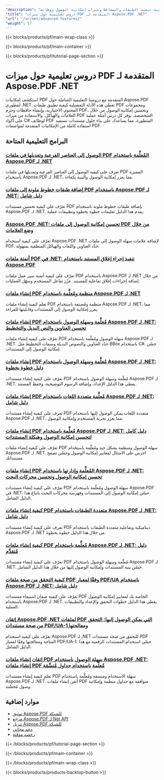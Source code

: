 ```yaml
---
"description": "تعلم كيفية تنفيذ الطبقات والمحافظ وميزات إمكانية الوصول ووظائف PDF المتقدمة باستخدام دروس Aspose.PDF .NET هذه."
"title": "دروس تعليمية حول ميزات PDF المتقدمة لـ Aspose.PDF .NET"
"url": "/ar/net/advanced-features/"
"weight": 17
---
```


{{< blocks/products/pf/main-wrap-class >}}

{{< blocks/products/pf/main-container >}}

{{< blocks/products/pf/tutorial-page-section >}}

# دروس تعليمية حول ميزات PDF المتقدمة لـ Aspose.PDF .NET

استكشف إمكانيات PDF المتقدمة مع دروسنا التعليمية الشاملة حول Aspose.PDF لمطوري .NET. تغطي هذه الأدلة التفصيلية كيفية تطبيق طبقات PDF ومجموعات المحتوى الاختيارية، وإنشاء حافظات وحزم PDF، وتحسين إمكانية الوصول من خلال العلامات والهياكل، والاستفادة من ميزات PDF المتخصصة. يوفر كل درس أمثلة عملية على أكواد C# لوظائف PDF المتطورة، مما يساعدك على بناء حلول مستندات تستفيد استفادة كاملة من الإمكانيات المتقدمة لمواصفات PDF.

## البرامج التعليمية المتاحة

### [الوصول إلى العناصر الفرعية وتعديلها في ملفات PDF المُعلَّمة باستخدام Aspose.PDF لـ .NET](./access-child-elements-tagged-pdfs-aspose-pdf/)
تعرف على كيفية الوصول إلى العناصر الفرعية وتعديلها في ملفات PDF المميزة باستخدام Aspose.PDF لـ .NET، مما يعزز إمكانية الوصول والبنية بكفاءة.

### [إضافة طبقات خطوط ملونة إلى ملفات PDF باستخدام Aspose.PDF لـ .NET: دليل شامل](./add-colored-lines-pdfs-using-aspose-pdf-net/)
تعرّف على كيفية تحسين مستندات PDF بإضافة طبقات خطوط ملونة باستخدام Aspose.PDF لـ .NET. يقدم هذا الدليل تعليمات خطوة بخطوة وتطبيقات عملية.

### [Aspose.PDF .NET: تحسين إمكانية الوصول إلى ملفات PDF من خلال وضع العلامات](./aspose-pdf-net-accessible-tagging-guide/)
تعرّف على كيفية استخدام Aspose.PDF .NET لإضافة علامات سهلة الوصول إلى ملفات PDF. حدّد العناوين واللغات والهياكل المنطقية بسهولة.

### [أتمتة ملفات PDF في .NET: تنفيذ إجراء إغلاق المستند باستخدام Aspose.PDF](./automate-pdfs-document-close-action-net/)
تعرّف على كيفية أتمتة سير عمل ملفات PDF باستخدام Aspose.PDF لـ .NET من خلال إضافة إجراءات إغلاق تفاعلية للمستند. عزّز تفاعل المستخدم وسهّل العمليات.

### [إنشاء ملفات PDF منظمة ومُعلَّمة باستخدام Aspose.PDF لـ .NET](./create-structured-tagged-pdfs-aspose-pdf-net/)
تعلم كيفية إنشاء ملفات PDF منظمة ومُصنفة باستخدام Aspose.PDF لـ .NET، مما يعزز إمكانية الوصول إلى المستندات وقابليتها للقراءة.

### [إنشاء ملفات PDF مُعلَّمة وسهلة الوصول باستخدام Aspose.PDF لـ .NET: تحسين العناوين والنص البديل والتخطيط](./enhanced-tagged-pdfs-aspose-pdf-dot-net/)
تعرّف على كيفية إنشاء ملفات PDF سهلة الوصول ومُعلّمة باستخدام Aspose.PDF لـ .NET. حدّد العناوين والنصوص البديلة وسمات التخطيط مثل BBox باستخدام C#. حسّن إمكانية الوصول إلى المستندات.

### [إنشاء ملفات PDF مُعلَّمة وسهلة الوصول باستخدام Aspose.PDF لـ .NET: دليل خطوة بخطوة](./create-tagged-pdfs-aspose-pdf-dotnet/)
تعرّف على كيفية إنشاء مستندات PDF مُعلّمة وسهلة الوصول باستخدام Aspose.PDF لـ .NET. يغطي هذا الدليل الإعداد، وإضافة الرسوم التوضيحية، وحفظ المستند.

### [إنشاء ملفات PDF مُعلَّمة متعددة اللغات باستخدام Aspose.PDF لـ .NET: دليل شامل](./create-multilingual-tagged-pdfs-aspose-pdf-net/)
تعرف على كيفية إنشاء مستندات PDF متعددة اللغات يمكن الوصول إليها باستخدام Aspose.PDF لـ .NET، مما يعزز تجربة المستخدم وإمكانية الوصول.

### [إنشاء ملفات PDF مُعلَّمة باستخدام Aspose.PDF لـ .NET: دليل كامل لتحسين إمكانية الوصول وهيكلة المستندات](./create-tagged-pdfs-aspose-pdf-net/)
تعرّف على كيفية إنشاء ملفات PDF سهلة الوصول ومنظمة بشكل جيد ومُعلّمة باستخدام Aspose.PDF لـ .NET. احرص على الامتثال لمعايير إمكانية الوصول وحسّن تصفح مستنداتك.

### [إنشاء ملفات PDF المُعلَّمة وإدارتها باستخدام Aspose.PDF لـ .NET: تحسين إمكانية الوصول وتحسين محركات البحث](./create-manage-tagged-pdfs-aspose-pdf-dotnet/)
تعرّف على كيفية إنشاء مستندات PDF سهلة الوصول ومُعلّمة باستخدام Aspose.PDF في .NET. حسّن إمكانية الوصول إلى المستندات وفهرسة محركات البحث باتباع هذا الدليل الشامل.

### [كيفية إنشاء ملفات PDF متعددة الطبقات باستخدام Aspose.PDF لـ .NET: دليل شامل](./create-multi-layer-pdfs-aspose-pdf-dotnet/)
تعرف على كيفية إنشاء مستندات PDF ديناميكية وتفاعلية متعددة الطبقات باستخدام Aspose.PDF لـ .NET من خلال هذا الدليل خطوة بخطوة.

### [كيفية إنشاء ملفات PDF مُعلَّمة باستخدام Aspose.PDF لـ .NET: دليل مُتقدِّم](./creating-tagged-pdfs-aspose-pdf-dotnet/)
تعرّف على كيفية إنشاء مستندات PDF مُعلّمة وسهلة الوصول باستخدام Aspose.PDF لـ .NET. حسّن بنية المستندات وإمكانية الوصول إليها من خلال هذا الدليل الشامل.

### [كيفية التحقق من صحة ملفات PDF وفقًا لمعيار PDF/UA باستخدام Aspose.PDF لـ .NET: دليل شامل](./validate-pdf-ua-standard-aspose-dotnet/)
تعرّف على كيفية ضمان استيفاء مستندات PDF الخاصة بك لمعايير إمكانية الوصول باستخدام Aspose.PDF لـ .NET. يغطي هذا الدليل خطوات التحقق والإعداد والتطبيقات العملية.

### [إتقان Aspose.PDF .NET لملفات PDF التي يمكن الوصول إليها: التحقق من صحة مستندات PDF/UA-1 ومعالجتها](./mastering-aspose-pdf-net-accessible-pdfs/)
تعرّف على كيفية استخدام Aspose.PDF لـ .NET للتحقق من صحة مستندات PDF المتاحة ومعالجتها وفقًا لمعيار PDF/UA-1. حسّن استخدام المستندات الرقمية مع هذا الدليل الشامل.

### [إتقان إنشاء ملفات PDF سهلة الوصول باستخدام Aspose.PDF .NET: إنشاء ملفات PDF مُعلَّمة باستخدام جداول مُنسَّقة](./aspose-pdf-net-tagged-pdfs-styled-tables/)
تعلم كيفية إنشاء مستندات PDF سهلة الاستخدام ومنسقة ومُعلَّمة باستخدام Aspose.PDF لـ .NET. أتقن إنشاء ملفات PDF متوافقة مع جداول منظمة وإمكانية وصول مُحسَّنة.

## موارد إضافية

- [توثيق Aspose.PDF للشبكة](https://docs.aspose.com/pdf/net/)
- [مرجع Aspose.PDF لـ Net API](https://reference.aspose.com/pdf/net/)
- [تنزيل Aspose.PDF للشبكة](https://releases.aspose.com/pdf/net/)
- [دعم مجاني](https://forum.aspose.com/)
- [رخصة مؤقتة](https://purchase.aspose.com/temporary-license/)

{{< /blocks/products/pf/tutorial-page-section >}}

{{< /blocks/products/pf/main-container >}}

{{< /blocks/products/pf/main-wrap-class >}}

{{< blocks/products/products-backtop-button >}}